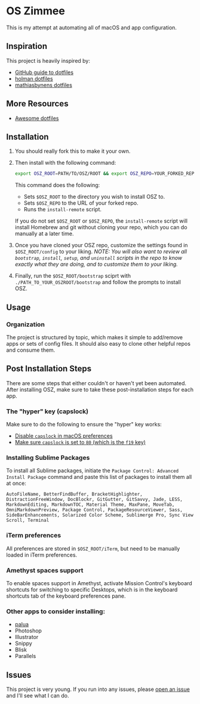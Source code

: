 # OS Zimmee

This is my attempt at automating all of macOS and app configuration.

## Inspiration

This project is heavily inspired by:

- [GitHub guide to dotfiles](http://dotfiles.github.io/)
- [holman dotfiles](https://github.com/holman/dotfiles)
- [mathiasbynens dotfiles](https://github.com/mathiasbynens/dotfiles)

## More Resources

- [Awesome dotfiles](https://github.com/webpro/awesome-dotfiles)

## Installation

1. You should really fork this to make it your own.

2. Then install with the following command:
	```sh
	export OSZ_ROOT=PATH/TO/OSZ/ROOT && export OSZ_REPO=YOUR_FORKED_REPO_URL && sh -c "`curl -fsSL https://raw.githubusercontent.com/thezimmee/os-zimmee/master/install-remote`"
	```
	This command does the following:
	
	- Sets `$OSZ_ROOT` to the directory you wish to install OSZ to.
	- Sets `$OSZ_REPO` to the URL of your forked repo.
	- Runs the `install-remote` script.
	
	If you do not set `$OSZ_ROOT` or `$OSZ_REPO`, the `install-remote` script will install Homebrew and git without cloning your repo, which you can do manually at a later time.

3. Once you have cloned your OSZ repo, customize the settings found in `$OSZ_ROOT/config` to your liking. _NOTE: You will also want to review all `bootstrap`, `install`, `setup`, and `uninstall` scripts in the repo to know exactly what they are doing, and to customize them to your liking._

4. Finally, run the `$OSZ_ROOT/bootstrap` sciprt with `./PATH_TO_YOUR_OSZROOT/bootstrap` and follow the prompts to install OSZ.

## Usage

### Organization

The project is structured by topic, which makes it simple to add/remove apps or sets of config files. It should also easy to clone other helpful repos and consume them.

## Post Installation Steps

There are some steps that either couldn't or haven't yet been automated. After installing OSZ, make sure to take these post-installation steps for each app.

### The "hyper" key (capslock)

Make sure to do the following to ensure the "hyper" key works:

- [Disable `capslock` in macOS preferences](https://pqrs.org/osx/karabiner/seil.html.en#usage)
- [Make sure `capslock` is set to `80` (which is the `f19` key)](https://pqrs.org/osx/karabiner/seil.html.en#commandlineinterface)

### Installing Sublime Packages

To install all Sublime packages, initiate the `Package Control: Advanced Install Package` command and paste this list of packages to install them all at once:

```
AutoFileName, BetterFindBuffer, BracketHighlighter, DistractionFreeWindow, DocBlockr, GitGutter, GitSavvy, Jade, LESS, MarkdownEditing, MarkdownTOC, Material Theme, MaxPane, MoveTab, OmniMarkdownPreview, Package Control, PackageResourceViewer, Sass, SideBarEnhancements, Solarized Color Scheme, Sublimerge Pro, Sync View Scroll, Terminal
```

### iTerm preferences

All preferences are stored in `$OSZ_ROOT/iTerm`, but need to be manually loaded in iTerm preferences.

### Amethyst spaces support

To enable spaces support in Amethyst, activate Mission Control's keyboard shortcuts for switching to specific Desktops, which is in the keyboard shortcuts tab of the keyboard preferences pane.

### Other apps to consider installing:

- [palua](http://osx.iusethis.com/app/palua)
- Photoshop
- Illustrator
- Snippy
- Blisk
- Parallels

<!-- ### Special file types

Files with the following conventions have special meaning:

- `bin/`: Anything in `bin/` will get added to your `$PATH` and be made
  available everywhere.
- `Brewfile`: List of applications which will be installed by [Homebrew Cask](http://caskroom.io).
- `\*\*/\*.zsh`: Any file ending in `.zsh` will be loaded into your
  zsh environment.
- `**/path.zsh`: Any file named `path.zsh` is loaded first and is
  expected to setup `$PATH` or something similar.
- `**/completion.zsh`: Any file named `completion.zsh` is loaded
  last and is expected to setup autocomplete.
- `**/\*.link`: Any file or folder ending in `*.link` will get symlinked into your `$HOME` directory. This keeps them versioned but also sets them to your home directory.
- `***.ignore`: Files or folders ending in `*.ignore` are ignored by zsh. -->

## Issues

This project is very young. If you run into any issues, please [open an issue](https://github.com/thezimmee/os-zimmee/issues) and I'll see what I can do.

<!--
## TODO
- add command to toggle between amethyst and kwm
- add feature to disable an app from CONFIG__disabled_apps
- find keyboard shortcut to move window to next/prev space
- configure kwm:
	- Add ability to save layouts
	- Add notification for mode of current window (which is displayed when mode is toggled)
- Sort through desired macOS preferences
	- [Toggle function keys to on](https://github.com/nelsonjchen/fntoggle)
	- add desired macOS keyboard shortcuts
	- Change default xcode files to sublime
- Add a "repo list" to be able to update all my repos
- Configure hammerspoon
- Functions to add:
	- check if program exists (http://stackoverflow.com/questions/592620/check-if-a-program-exists-from-a-bash-script)
- Install node & packages
	- npm
	- gulp
	- npm diff-so-fancy
	- http-server
	- nodemon?
	- release-it?
	- spot?
	- svgo?
	- tldr?
	- underscore-cli?
	- vtop?
	- shelljs & shx
- Add fuzzy-history to zsh
- update git repos
- Convert OSZ to javascript for use with shelljs?
- apps to install:
	- photoshop
	- illustrator
	- xcode
	- postman
	- forklift?
- other apps to consider:
	- amethyst
	- moom
	- audacity
	- filezilla
	- hooner
	- musescore 2
	- noejectdelay utility
	- palua
	- prepros
	- shortcat
	- skitch
	- snippy
	- browserstack
	- snippy
	- vivaldi
	- blisk
	- watchguard mobile vpn
	- airdroid
 -->
